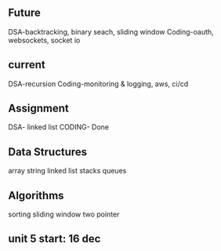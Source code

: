 ## Future

DSA-backtracking, binary seach, sliding window
Coding-oauth, websockets, socket io

## current

DSA-recursion 
Coding-monitoring & logging, aws, ci/cd

## Assignment

DSA- linked list
CODING- Done

## Data Structures
array
string
linked list
stacks
queues

## Algorithms
sorting
sliding window
two pointer

## unit 5 start: 16 dec
